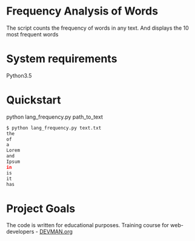 # Frequency Analysis of Words

The script counts the frequency of words in any text. And displays the 10 most frequent words

# System requirements

Python3.5

# Quickstart
python lang_frequency.py path_to_text
```bash
$ python lang_frequency.py text.txt
the
of
a
Lorem
and
Ipsum
in
is
it
has
```

# Project Goals

The code is written for educational purposes. Training course for web-developers - [DEVMAN.org](https://devman.org)
